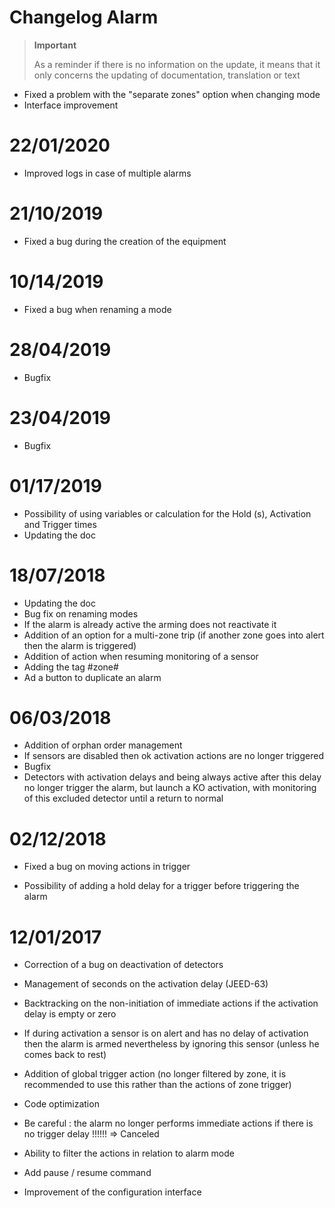 # Changelog Alarm

>**Important**
>
>As a reminder if there is no information on the update, it means that it only concerns the updating of documentation, translation or text

- Fixed a problem with the "separate zones" option when changing mode
- Interface improvement

# 22/01/2020

- Improved logs in case of multiple alarms

# 21/10/2019

- Fixed a bug during the creation of the equipment

# 10/14/2019

- Fixed a bug when renaming a mode

# 28/04/2019

- Bugfix

# 23/04/2019

- Bugfix

# 01/17/2019

- Possibility of using variables or calculation for the Hold (s), Activation and Trigger times
- Updating the doc

# 18/07/2018

- Updating the doc
- Bug fix on renaming modes
- If the alarm is already active the arming does not reactivate it
- Addition of an option for a multi-zone trip (if another zone goes into alert then the alarm is triggered)
- Addition of action when resuming monitoring of a sensor
- Adding the tag #zone#
- Ad a button to duplicate an alarm

# 06/03/2018

- Addition of orphan order management
- If sensors are disabled then ok activation actions are no longer triggered
- Bugfix
- Detectors with activation delays and being always active after this delay no longer trigger the alarm, but launch a KO activation, with monitoring of this excluded detector until a return to normal

# 02/12/2018

- Fixed a bug on moving actions in trigger

- Possibility of adding a hold delay for a trigger before triggering the alarm

# 12/01/2017

-   Correction of a bug on deactivation of detectors

-   Management of seconds on the activation delay (JEED-63)

-   Backtracking on the non-initiation of immediate actions if
    the activation delay is empty or zero

-   If during activation a sensor is on alert and has no delay
    of activation then the alarm is armed nevertheless by ignoring this sensor
    (unless he comes back to rest)

-   Addition of global trigger action (no longer filtered by zone, it
    is recommended to use this rather than the actions of
    zone trigger)

-   Code optimization

-   Be careful : the alarm no longer performs immediate actions if there is no
    trigger delay !!!!!! ⇒ Canceled

-   Ability to filter the actions in relation to
    alarm mode

-   Add pause / resume command

-   Improvement of the configuration interface
